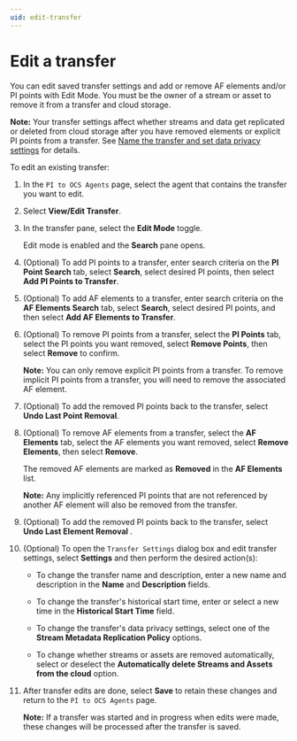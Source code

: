 ```yaml
---
uid: edit-transfer
---
```


# Edit a transfer

You can edit saved transfer settings and add or remove AF elements and/or PI points with Edit Mode. You must be the owner of a stream or asset to remove it from a transfer and cloud storage.

**Note:** Your transfer settings affect whether streams and data get replicated or deleted from cloud storage after you have removed elements or explicit PI points from a transfer. See [Name the transfer and set data privacy settings](xref:transfer-data) for details.

<!-- VTT: Add note about how the Opt-in setting (Transfer Settings window) affects streams/assets being deleted from cloud storage or replicated, depnding on the client's preference/option selection.-->

To edit an existing transfer:

1. In the `PI to OCS Agents` page, select the agent that contains the transfer you want to edit.

1. Select **View/Edit Transfer**.

1. In the transfer pane, select the **Edit Mode** toggle.

   Edit mode is enabled and the **Search** pane opens. 

1. (Optional) To add PI points to a transfer, enter search criteria on the **PI Point Search** tab, select **Search**, select desired PI points, then select **Add PI Points to Transfer**. 

1. (Optional) To add AF elements to a transfer, enter search criteria on the **AF Elements Search** tab, select **Search**, select desired PI points, and then select **Add AF Elements to Transfer**.

1. (Optional) To remove PI points from a transfer, select the **PI Points** tab, select the PI points you want removed, select **Remove Points**, then select **Remove** to confirm.
 
   **Note:** You can only remove explicit PI points from a transfer. To remove implicit PI points from a transfer, you will need to remove the associated AF element. 

1. (Optional)  To add the removed PI points back to the transfer, select **Undo Last Point Removal**.

1. (Optional) To remove AF elements from a transfer, select the **AF Elements** tab, select the AF elements you want removed, select **Remove Elements**, then select **Remove**.

   The removed AF elements are marked as **Removed** in the **AF Elements** list. 

   **Note:** Any implicitly referenced PI points that are not referenced by another AF element will also be removed from the transfer.

1. (Optional) To add the removed PI points back to the transfer, select **Undo Last Element Removal** .
 
1. (Optional) To open the `Transfer Settings` dialog box and edit transfer settings, select **Settings** and then perform the desired action(s):

    * To change the transfer name and description, enter a new name and description in the **Name** and **Description** fields.
    
    * To change the transfer's historical start time, enter or select a new time in the **Historical Start Time** field.
    
    * To change the transfer's data privacy settings, select one of the **Stream Metadata Replication Policy** options.  

    * To change whether streams or assets are removed automatically, select or deselect the **Automatically delete Streams and Assets from the cloud** option.

1. After transfer edits are done, select **Save** to retain these changes and return to the `PI to OCS Agents` page.

   **Note:** If a transfer was started and in progress when edits were made, these changes will be processed after the transfer is saved.
